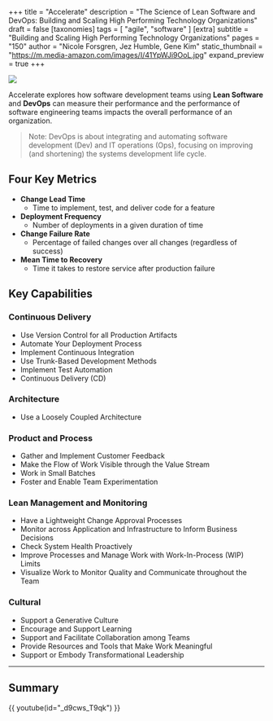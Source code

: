 +++
title = "Accelerate"
description = "The Science of Lean Software and DevOps: Building and Scaling High Performing Technology Organizations"
draft = false
[taxonomies]
tags = [ "agile", "software" ]
[extra]
subtitle = "Building and Scaling High Performing Technology Organizations"
pages = "150"
author = "Nicole Forsgren, Jez Humble, Gene Kim"
static_thumbnail = "https://m.media-amazon.com/images/I/41YpWJi9OoL.jpg"
expand_preview = true
+++

<img border="0" src="https://m.media-amazon.com/images/I/41YpWJi9OoL.jpg" >

Accelerate explores how software development teams using **Lean Software** and **DevOps** can measure their performance and the performance of software engineering teams impacts the overall performance of an organization.

<!-- more -->
> Note: DevOps is about integrating and automating software development (Dev) and IT operations (Ops), focusing on improving (and shortening) the systems development life cycle.

## Four Key Metrics

- **Change Lead Time**
    - Time to implement, test, and deliver code for a feature
- **Deployment Frequency**
    - Number of deployments in a given duration of time
- **Change Failure Rate**
    - Percentage of failed changes over all changes (regardless of success)
- **Mean Time to Recovery**
    - Time it takes to restore service after production failure

## Key Capabilities

### Continuous Delivery

- Use Version Control for all Production Artifacts
- Automate Your Deployment Process
- Implement Continuous Integration
- Use Trunk-Based Development Methods
- Implement Test Automation
- Continuous Delivery (CD)

### Architecture

- Use a Loosely Coupled Architecture

### Product and Process

- Gather and Implement Customer Feedback
- Make the Flow of Work Visible through the Value Stream
- Work in Small Batches
- Foster and Enable Team Experimentation

### Lean Management and Monitoring

- Have a Lightweight Change Approval Processes
- Monitor across Application and Infrastructure to Inform Business Decisions
- Check System Health Proactively
- Improve Processes and Manage Work with Work-In-Process (WIP) Limits
- Visualize Work to Monitor Quality and Communicate throughout the Team

### Cultural

- Support a Generative Culture
- Encourage and Support Learning
- Support and Facilitate Collaboration among Teams
- Provide Resources and Tools that Make Work Meaningful
- Support or Embody Transformational Leadership

--- 

## Summary

{{ youtube(id="_d9cws_T9qk") }}